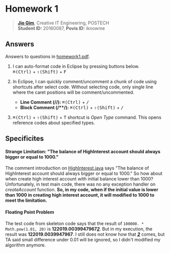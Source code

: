 # Homework 1
> **[Jio Gim](mailto:jio.gim@postech.edu)**, Creative IT Engineering, POSTECH  
> **Student ID:** 20160087, **Povis ID:** iknowme

## Answers

Answers to questions in [homework1.pdf](homework1.pdf).

1. I can auto-format code in Eclipse by pressing buttons below.  
    <kbd>&#8984;(Ctrl)</kbd> + <kbd>&#8679;(Shift)</kbd> + <kbd>F</kbd>
  
2. In Eclipse, I can quickly comment/uncomment a chunk of code using shortcuts after select code. Without selecting code, only single line where the caret positions will be comment/uncommented.  
    - **Line Comment (//):** <kbd>&#8984;(Ctrl)</kbd> + <kbd>/</kbd>
    - **Block Comment (/\*\*/):** <kbd>&#8984;(Ctrl)</kbd> + <kbd>&#8679;(Shift)</kbd> + <kbd>/</kbd>

3. <kbd>&#8984;(Ctrl)</kbd> + <kbd>&#8679;(Shift)</kbd> + <kbd>T</kbd> shortcut is *Open Type* command. This opens reference codes about specified types.  

## Specificites

#### Strange Limitation: "The balance of HighInterest account should always bigger or equal to 1000."

The comment introduction on [HighInterest.java](src/edu/postech/csed332/homework1/HighInterest.java#L7) says "The balance of HighInterest account should always bigger or equal to 1000." So how about when create high interest account with initial balance lower than 1000? Unfortunately, in test main code, there was no any exception handler on *createAccount* function. **So, in my code, when if the initial value is lower than 1000 in creating high interest account, it will modified to 1000 to meet the limitation.**

#### Floating Point Problem

The test code from skeleton code says that the result of `100000. * Math.pow(1.01, 20)` is **122019.0039947967**<b><u>*2*</u></b>. But in my execution, the result was **122019.0039947967**. I still does not know how that <b><u>*2*</u></b> comes, but TA said small difference under 0.01 will be ignored, so I didn't modified my algorithm anymore.
